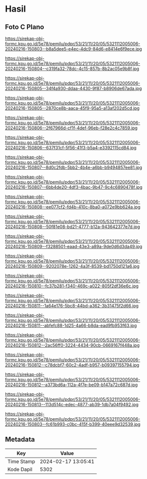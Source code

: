 # Hasil

## Foto C Plano

https://sirekap-obj-formc.kpu.go.id/5e78/pemilu/pdpr/53/21/11/20/05/5321112005006-20240216-150803--b8a5dee5-e4ec-4dc9-84d6-e8414e6f9ece.jpg

https://sirekap-obj-formc.kpu.go.id/5e78/pemilu/pdpr/53/21/11/20/05/5321112005006-20240216-150804--c319fa32-78dc-4c15-857b-8b2ac05e9b8f.jpg

https://sirekap-obj-formc.kpu.go.id/5e78/pemilu/pdpr/53/21/11/20/05/5321112005006-20240216-150805--34f4a930-ddaa-4430-9f87-b8906de67ada.jpg

https://sirekap-obj-formc.kpu.go.id/5e78/pemilu/pdpr/53/21/11/20/05/5321112005006-20240216-150805--2870ce8b-aaca-45f9-95a5-a13af202d5cd.jpg

https://sirekap-obj-formc.kpu.go.id/5e78/pemilu/pdpr/53/21/11/20/05/5321112005006-20240216-150806--2f67966d-cf1f-4def-96eb-f28e2c4c7859.jpg

https://sirekap-obj-formc.kpu.go.id/5e78/pemilu/pdpr/53/21/11/20/05/5321112005006-20240216-150806--637f31cf-5f56-41f3-b5a4-e3392115cd84.jpg

https://sirekap-obj-formc.kpu.go.id/5e78/pemilu/pdpr/53/21/11/20/05/5321112005006-20240216-150807--8d0c2fdb-5bb2-4b4e-a6bb-b9494857ee81.jpg

https://sirekap-obj-formc.kpu.go.id/5e78/pemilu/pdpr/53/21/11/20/05/5321112005006-20240216-150807--6bb4de20-4df3-4bac-9b47-9c4c6890478f.jpg

https://sirekap-obj-formc.kpu.go.id/5e78/pemilu/pdpr/53/21/11/20/05/5321112005006-20240216-150808--ee077cf2-fd4b-410c-8ba0-a072e9bb624a.jpg

https://sirekap-obj-formc.kpu.go.id/5e78/pemilu/pdpr/53/21/11/20/05/5321112005006-20240216-150808--50f81e08-bd21-4777-b12a-943642377e7d.jpg

https://sirekap-obj-formc.kpu.go.id/5e78/pemilu/pdpr/53/21/11/20/05/5321112005006-20240216-150809--f3288501-eaad-43e3-a89a-9de0d6d3da49.jpg

https://sirekap-obj-formc.kpu.go.id/5e78/pemilu/pdpr/53/21/11/20/05/5321112005006-20240216-150809--9202078e-1262-4a3f-8539-bd1750d121a6.jpg

https://sirekap-obj-formc.kpu.go.id/5e78/pemilu/pdpr/53/21/11/20/05/5321112005006-20240216-150810--fc37b281-f340-469c-a022-805f2df36e6c.jpg

https://sirekap-obj-formc.kpu.go.id/5e78/pemilu/pdpr/53/21/11/20/05/5321112005006-20240216-150811--1a64e176-5bc8-44bd-a362-3b31475f2d66.jpg

https://sirekap-obj-formc.kpu.go.id/5e78/pemilu/pdpr/53/21/11/20/05/5321112005006-20240216-150811--abfefc88-1d25-4a66-b8da-ead9fb953f63.jpg

https://sirekap-obj-formc.kpu.go.id/5e78/pemilu/pdpr/53/21/11/20/05/5321112005006-20240216-150812--2ac56ff0-3224-4434-90cb-0669167f448a.jpg

https://sirekap-obj-formc.kpu.go.id/5e78/pemilu/pdpr/53/21/11/20/05/5321112005006-20240216-150812--c78dcbf7-60c2-4adf-b957-b09397155794.jpg

https://sirekap-obj-formc.kpu.go.id/5e78/pemilu/pdpr/53/21/11/20/05/5321112005006-20240216-150812--a373bd6a-112a-4f7e-be09-b147a72c687d.jpg

https://sirekap-obj-formc.kpu.go.id/5e78/pemilu/pdpr/53/21/11/20/05/5321112005006-20240216-150813--113d514c-edec-4877-ab39-1db7a04f9492.jpg

https://sirekap-obj-formc.kpu.go.id/5e78/pemilu/pdpr/53/21/11/20/05/5321112005006-20240216-150803--fc61b993-c0bc-415f-b399-40eee9d32539.jpg


## Metadata

| Key        | Value               |
| ---------- | ------------------- |
| Time Stamp | 2024-02-17 13:05:41 |
| Kode Dapil | 5302                |



